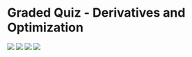 # Graded Quiz - Derivatives and Optimization

![](/C2/w1/q1/ss1.png)
![](/C2/w1/q1/ss2.png)
![](/C2/w1/q1/ss3.png)
![](/C2/w1/q1/ss4.png)